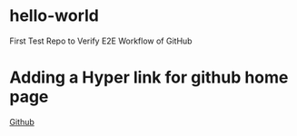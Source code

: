# hello-world
First Test Repo to Verify E2E Workflow of GitHub


# Adding a Hyper link for github home page

[Github](https://www.github.com)
